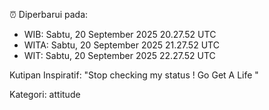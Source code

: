 ⏰ Diperbarui pada:
- WIB: Sabtu, 20 September 2025 20.27.52 UTC
- WITA: Sabtu, 20 September 2025 21.27.52 UTC
- WIT: Sabtu, 20 September 2025 22.27.52 UTC

Kutipan Inspiratif:
"Stop checking my status ! Go Get A Life "


Kategori: attitude

